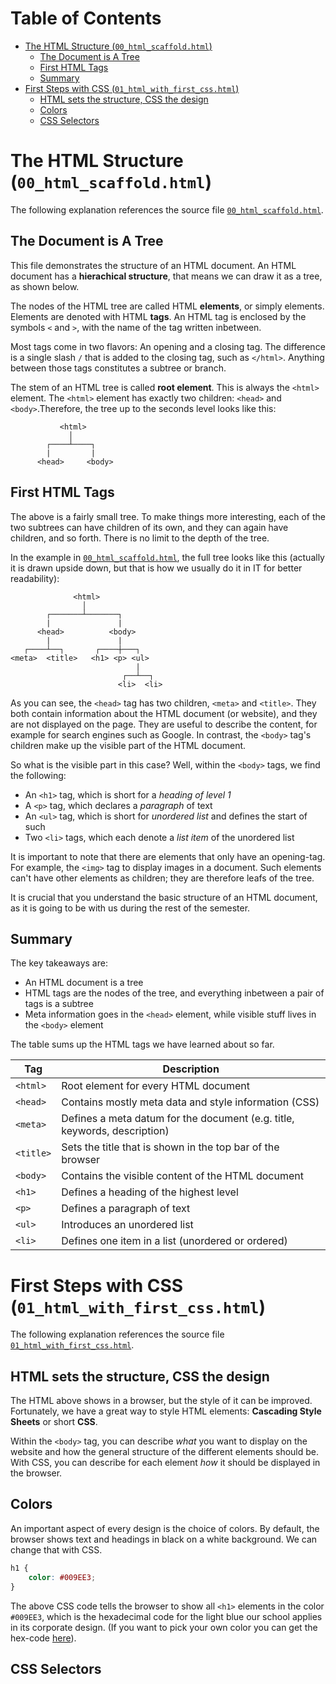 # Table of Contents
- [The HTML Structure (`00_html_scaffold.html`)](#the-html-structure-00_html_scaffoldhtml)
  - [The Document is A Tree](#the-document-is-a-tree)
  - [First HTML Tags](#first-html-tags)
  - [Summary](#summary)
- [First Steps with CSS (`01_html_with_first_css.html`)](#first-steps-with-css-01_html_with_first_csshtml)
  - [HTML sets the structure, CSS the design](#html-sets-the-structure-css-the-design)
  - [Colors](#colors)
  - [CSS Selectors](#css-selectors)

# The HTML Structure (`00_html_scaffold.html`)

The following explanation references the source file [`00_html_scaffold.html`](https://github.com/winf-hsos/webengineering/blob/master/week02/00_html_scaffold.html).

## The Document is A Tree
This file demonstrates the structure of an HTML document. An HTML document has a **hierachical structure**, that means we can draw it as a tree, as shown below. 

The nodes of the HTML tree are called HTML **elements**, or simply elements. Elements are denoted with HTML **tags**. An HTML tag is enclosed by the symbols `<` and `>`, with the name of the tag written inbetween. 

Most tags come in two flavors: An opening and a closing tag. The difference is a single slash `/` that is added to the closing tag, such as `</html>`. Anything between those tags constitutes a subtree or branch.

The stem of an HTML tree is called **root element**. This is always the `<html>` element. The `<html>` element has exactly two children: `<head>` and  `<body>`.Therefore, the tree up to the seconds level looks like this:

```
           <html>
             │
        ┌────┴────┐
        |         |
      <head>     <body>
```
## First HTML Tags

The above is a fairly small tree. To make things more interesting, each of the two subtrees can have children of its own, and they can again have children, and so forth. There is no limit to the depth of the tree. 

In the example in [`00_html_scaffold.html`](https://github.com/winf-hsos/webengineering/blob/master/week02/00_html_scaffold.html), the full tree looks like this (actually it is drawn upside down, but that is how we usually do it in IT for better readability):

```
              <html>
                │
        ┌───────┴───────┐
        |               |
      <head>          <body>
        |               |
   ┌────┴──┐       ┌────┼───┐
<meta>  <title>   <h1> <p> <ul>
                            |
                         ┌──┴──┐
                        <li>  <li>
```

As you can see, the `<head>` tag has two children, `<meta>` and `<title>`. They both contain information about the HTML document (or website), and they are not displayed on the page. They are useful to describe the content, for example for search engines such as Google. In contrast, the `<body>` tag's children make up the visible part of the HTML document.

So what is the visible part in this case? Well, within the `<body>` tags, we find the following:

- An `<h1>` tag, which is short for a *heading of level 1*
- A `<p>` tag, which declares a *paragraph* of text
- An `<ul>` tag, which is short for *unordered list* and defines the start of such
- Two `<li>` tags, which each denote a *list item* of the unordered list


It is important to note that there are elements that only have an opening-tag. For example, the `<img>` tag to display images in a document. Such elements can't have other elements as children; they are therefore leafs of the tree.

It is crucial that you understand the basic structure of an HTML document, as it is going to be with us during the rest of the semester.

## Summary

The key takeaways are:

- An HTML document is a tree
- HTML tags are the nodes of the tree, and everything inbetween a pair of tags is a subtree
- Meta information goes in the `<head>` element, while visible stuff lives in the `<body>` element

The table sums up the HTML tags we have learned about so far.

| Tag | Description |
| --- | --- |
| `<html>` | Root element for every HTML document |
| `<head>` | Contains mostly meta data and style information (CSS) |
| `<meta>` | Defines a meta datum for the document (e.g. title, keywords, description) |
| `<title>` | Sets the title that is shown in the top bar of the browser |
| `<body>` | Contains the visible content of the HTML document |
| `<h1>` | Defines a heading of the highest level |
| `<p>` | Defines a paragraph of text |
| `<ul>` | Introduces an unordered list |
| `<li>` | Defines one item in a list (unordered or ordered) |

# First Steps with CSS (`01_html_with_first_css.html`)

The following explanation references the source file [`01_html_with_first_css.html`](https://github.com/winf-hsos/webengineering/blob/master/week02/01_html_with_first_css.html).

## HTML sets the structure, CSS the design

The HTML above shows in a browser, but the style of it can be improved. Fortunately, we have a great way to style HTML elements: **Cascading Style Sheets** or short **CSS**.

Within the `<body>` tag, you can describe *what* you want to display on the website and how the general structure of the different elements should be. With CSS, you can describe for each element *how* it should be displayed in the browser.

## Colors

An important aspect of every design is the choice of colors. By default, the browser shows text and headings in black on a white background. We can change that with CSS.

```css
h1 {
    color: #009EE3;
}
```

The above CSS code tells the browser to show all `<h1>` elements in the color `#009EE3`, which is the hexadecimal code for the light blue our school applies in its corporate design. (If you want to pick your own color you can get the hex-code [here](https://www.w3schools.com/colors/colors_picker.asp)).

## CSS Selectors